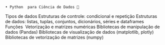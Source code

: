     • Python  para Ciência de Dados 🐍
Tipos de dados
Estruturas de controle: condicional e repetição
Estruturas de dados: listas, tuplas, conjuntos, dicionários, séries e dataframes 
Funções 
Vetorização e matrizes numéricas
Bibliotecas de manipulação de dados (Pandas)
Bibliotecas de visualização de dados (matplotlib, plotly)
Bibliotecas de vetorização de matrizes (numpy) 